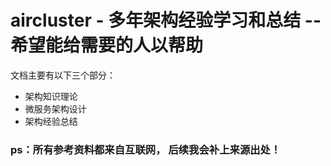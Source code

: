 # aircluster - 多年架构经验学习和总结 -- 希望能给需要的人以帮助

文档主要有以下三个部分：
*  架构知识理论
*  微服务架构设计
*  架构经验总结

### ps：所有参考资料都来自互联网， 后续我会补上来源出处！


